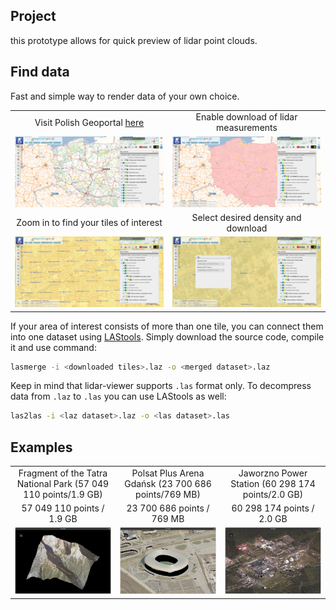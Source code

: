 ## Project

this prototype allows for quick preview of lidar point clouds.

## Find data

Fast and simple way to render data of your own choice.

<table width="100%">
  <tr>
  <td width="50.0%" align="center">Visit Polish Geoportal <a href="mapy.geoportal.gov.pl">here</a></td>
  <td width="50.0%" align="center">Enable download of lidar measurements</td>
  </tr>
  <tr>
  <td width="50.0%"><img src="/images/man1.png?raw=true"/></td>
  <td width="50.0%"><img src="/images/man2.png?raw=true"/></td>
  </tr>
  <tr>
  <td width="50.0%" align="center">Zoom in to find your tiles of interest</td>
  <td width="50.0%" align="center">Select desired density and download</td>
  </tr>
  <tr>
  <td width="50.0%"><img src="/images/man3.png?raw=true"/></td>
  <td width="50.0%"><img src="/images/man4.png?raw=true"/></td>
  </tr>
</table>

If your area of interest consists of more than one tile, you can connect them into one dataset using [LAStools](https://github.com/LAStools/LAStools). Simply download the source code, compile it and use command:

```bash
lasmerge -i <downloaded tiles>.laz -o <merged dataset>.laz
```

Keep in mind that lidar-viewer supports `.las` format only. To decompress data from `.laz` to `.las` you can use LAStools as well:

```bash
las2las -i <laz dataset>.laz -o <las dataset>.las
```

## Examples

<table width="100%">
  <tr>
  <td width="33.3%" align="center">Fragment of the Tatra National Park (57 049 110 points/1.9 GB)</td>
  <td width="33.3%" align="center">Polsat Plus Arena Gdańsk (23 700 686 points/769 MB)</td>
  <td width="33.3%" align="center">Jaworzno Power Station (60 298 174 points/2.0 GB)</td>
  </tr>
  <tr>
  <td width="33.3%" align="center">57 049 110 points / 1.9 GB</td>
  <td width="33.3%" align="center">23 700 686 points / 769 MB</td>
  <td width="33.3%" align="center">60 298 174 points / 2.0 GB</td>
  </tr>
  <tr>
  <td width="33.3%"><img src="/images/scr1.png?raw=true"/></td>
  <td width="33.3%"><img src="/images/scr3.png?raw=true"/></td>
  <td width="33.3%"><img src="/images/scr2.png?raw=true"/></td>
  </tr>
</table>